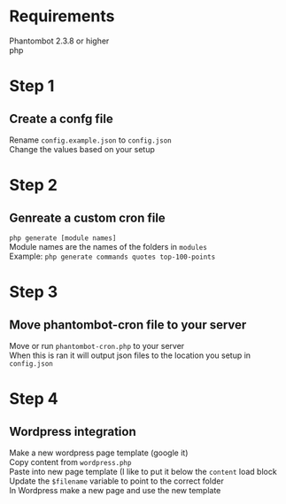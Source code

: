 # Requirements

Phantombot 2.3.8 or higher<br>
php

# Step 1

## Create a confg file

Rename `config.example.json` to `config.json`<br>
Change the values based on your setup

# Step 2

## Genreate a custom cron file

`php generate [module names]`<br>
Module names are the names of the folders in `modules`<br>
Example: `php generate commands quotes top-100-points`

# Step 3

## Move phantombot-cron file to your server

Move or run `phantombot-cron.php` to your server<br>
When this is ran it will output json files to the location you setup in `config.json`

# Step 4

## Wordpress integration

Make a new wordpress page template (google it)<br>
Copy content from `wordpress.php`<br>
Paste into new page template (I like to put it below the `content` load block<br>
Update the `$filename` variable to point to the correct folder<br>
In Wordpress make a new page and use the new template
